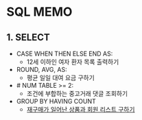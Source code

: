 # SQL MEMO

## 1. SELECT

- CASE WHEN THEN ELSE END AS:
  - 12세 이하인 여자 환자 목록 출력하기
- ROUND, AVG, AS:
  - 평균 일일 대여 요금 구하기
- \# NUM TABLE >= 2:
  - 조건에 부합하는 중고거래 댓글 조회하기 
- GROUP BY HAVING COUNT
  - [재구매가 일어난 상품과 회원 리스트 구하기](https://school.programmers.co.kr/learn/courses/30/lessons/131536)
